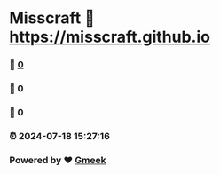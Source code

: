 # Misscraft :link: https://misscraft.github.io 
### :page_facing_up: [0](https://misscraft.github.io/tag.html) 
### :speech_balloon: 0 
### :hibiscus: 0 
### :alarm_clock: 2024-07-18 15:27:16 
### Powered by :heart: [Gmeek](https://github.com/Meekdai/Gmeek)
